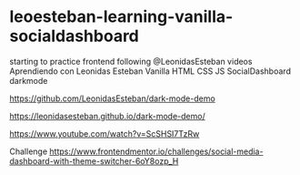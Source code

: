 # leoesteban-learning-vanilla-socialdashboard

starting to practice frontend following @LeonidasEsteban videos
Aprendiendo con Leonidas Esteban Vanilla HTML CSS JS SocialDashboard darkmode

https://github.com/LeonidasEsteban/dark-mode-demo

https://leonidasesteban.github.io/dark-mode-demo/

https://www.youtube.com/watch?v=ScSHSI7TzRw

Challenge
https://www.frontendmentor.io/challenges/social-media-dashboard-with-theme-switcher-6oY8ozp_H
